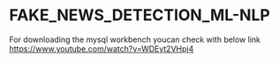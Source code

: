 # FAKE_NEWS_DETECTION_ML-NLP
For downloading the mysql workbench youcan check with below link
https://www.youtube.com/watch?v=WDEyt2VHpj4

